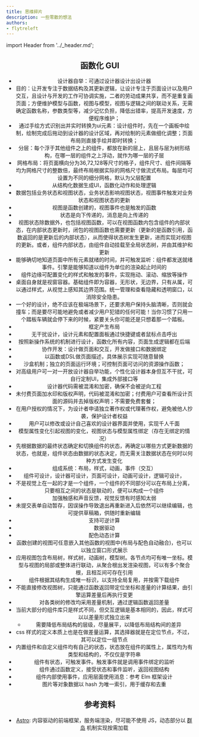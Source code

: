 ```yaml
---
title: 思维碎片
description: 一些零散的想法
authors:
- flytreleft
---
```


import Header from '../_header.md';

<Header />


## 函数化 GUI

- 设计器自举：可通过设计器设计出设计器
- 目的：让开发专注于数据结构及其更新逻辑，让设计专注于页面设计以及用户交互，且设计与开发的工作可协调实施，二者的劳动成果共享，而不是重复画页面；方便维护模型与函数，视图与模型，视图与逻辑之间的联动关系，无需确定函数名称，参数类型等，减少记忆负担，降低出错率，提高开发速度，方便程序维护；
- 通过手绘方式识别出并实时转换为ui元素：设计组件时，先在一个画板中绘制，绘制完成后拖动到设计器的设计区域，再对绘制的元素做细化调整；页面布局则直接手绘并即时转换；
- 分层：每个浮于其他组件之上的组件，都放在新的层上，且层与层为树形结构，在哪一层的组件之上浮动，就作为哪一层的子层
- 网格布局：将页面横向分为36,72,128等尺寸的格子，组件尺寸、组件间隔等均为网格尺寸的整数倍，最终布局根据实际的网格尺寸做流式布局。每层均可设置为不同的细分网格，默认为父层配置
- 从结构化数据生成UI，函数化动作和处理逻辑
- 数据包括业务状态和视图状态，业务状态影响视图状态，视图事件触发对业务状态和视图状态的更新
- 视图是函数创建的，视图事件也是触发的函数
- 状态是向下传递的，消息是向上传递的
- 视图状态除数据外，也包括视图函数，可以在视图函数内包含组件的内部状态，在内部状态更新时，闭包的视图函数也需要更新（更新的是函数引用，函数返回的是更新后的内部状态），从而使得状态树发生更新，进而实现对视图的更新。或者，组件内部状态，由组件自动挂载至全局状态树，并由其维护和更新
- 能够确切地知道页面中所有元素就绪的时间，并可触发监听：组件都发送就绪事件。引擎是能够知道以组件为单位的渲染起止时间的
- 组件边缘可配置变化的样式和触发的事件，实现拖动、滚动、缩放等操作
- 桌面自身就是视窗容器。基础组件即为容器，无形状，无边界，只有从属，可以通过样式，从视觉上感知其边界范围。统一管理和查看隐藏和透明窗口，以消除安全隐患。
- 一个好的设计，绝不应该在极端场景下，还要求用户保持头脑清晰，否则就会撞车；而是要尽可能地避免或者减少用户犯错的任何可能！当你习惯了只用一个踏板车辆就会停下来的时候，紧要关头你可能还是只想着那一个踏板。
- 框定产生布局
- 无干扰设计，设计元素和配置面板通过快捷键或者鼠标点击呼出
- 按照新操作系统的机制进行设计，函数化所有内容，页面生成逻辑都在后端
- 协作开发：设计做页面和交互，开发做接口和数据绑定
- 以函数或DSL做页面描述，具体展示实现可随意替换
- 沙盒机制；独立的页面运行环境；可控制页面可访问的资源操作函数；
- 对高级用户可一对一开放设计器自举功能，个性化设计器本身但互不干扰，可自行定制UI，集成外部接口等
- 设计器代码需被混淆和加密，确保不会被逆向工程
- 未付费页面加水印和版权声明，代码被混淆和加密；付费用户可查看所设计页面的源码并去掉版权声明；不需要免费套餐；
- 在用户授权的情况下，为设计者申请独立著作权或代理著作权，避免被他人抄袭，保护设计者权益
- 用户可以修改或设计自己喜欢的设计器界面并使用，实现千人千面
- 模型属性变化引起视图的变化，视图状态与模型属性绑定（存在无绑定的情况）
- 先根据数据的最终状态确定和切换组件的状态，再确定以哪些方式更新数据的状态，也就是，组件状态由数据的状态决定，而无需关注数据状态在何时以何种方式发生变化
- 组成系统：布局，样式，动画，事件（交互）
- 组件可设计，设计器可设计，页面可设计，动画可设计，逻辑可设计，
- 不是视觉上在一起的才是一个组件，一个组件的不同部分可以在布局上分离，只要相互之间的状态是联动的，便可以构成一个组件
- 加强触感和声音反馈，视觉反馈有时感知太弱
- 未提交表单自动暂存，因误操作导致退出再重新进入后依然可以继续编辑，也可提供草稿箱，供随时重新编辑
- 支持可逆计算
- 数据驱动
- 配色动态计算
- 函数创建的视图可任意嵌入其他函数的视图中(布局与配色自动融合)，也可以以独立窗口形式展示
- 应用视图包含布局树，样式树，动画树，模型树。各节点均可有唯一坐标。模型与视图的局部或整体进行联动，从聚合根出发渲染视图，可以有多个聚合根，且相互间可存在引用
- 组件根据其结构生成唯一标识，以支持全局复用，并按需下载组件
- 不能直接修改视图树，只能通过函数返回带定位坐标和差量的计算结果，由引擎运算差量后再执行变更
- 对各类树的修改均采用差量机制，通过逻辑函数返回差量
- 当前大部分的组件库只是样式不同，但交互逻辑是基本相同的，因此，样式可以以差量形式独立出来
  - 需要降低布局结构的层级，尽量展平，以降低布局结构间的差异
- css 样式的定义本质上也是在做差量运算，其选择器就是在定位节点，不过，其可以定位一组节点
- 内置组件和自定义组件均有自己的状态，状态放在组件的属性上，属性均为有类型和结构的，不仅仅是字符串
- 组件有状态，可触发事件。触发事件就是调用事件绑定的监听
- 组件通过函数定义，接受状态和事件监听，返回视图结构
- 组件内部使用事件，应用层面使用消息：参考 Elm 框架设计
- 图片等对象数据以 hash 为唯一索引，用于缓存和去重

## 参考资料

- [Astro](https://docs.astro.build/zh-cn/concepts/why-astro/):
  内容驱动的前端框架，服务端渲染，尽可能不使用 JS，动态部分以
  [群岛](https://docs.astro.build/zh-cn/concepts/islands/) 机制实现按需加载
